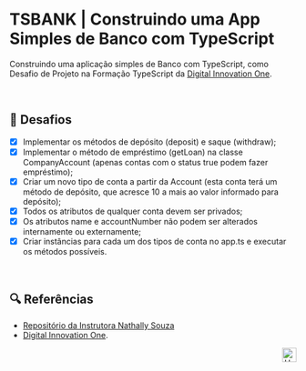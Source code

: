 # TSBANK | Construindo uma App Simples de Banco com TypeScript
 Construindo uma aplicação simples de Banco com TypeScript, como Desafio de Projeto na Formação TypeScript da [Digital Innovation One](https://www.dio.me/).

<br>

## 🚀 Desafios
- [x] Implementar os métodos de depósito (deposit) e saque (withdraw);
- [x] Implementar o método de empréstimo (getLoan) na classe CompanyAccount (apenas contas com o status true podem fazer empréstimo);
- [x] Criar um novo tipo de conta a partir da Account (esta conta terá um método de depósito, que acresce 10 a mais ao valor informado para depósito);
- [x] Todos os atributos de qualquer conta devem ser privados;
- [x] Os atributos name e accountNumber não podem ser alterados internamente ou externamente;
- [x] Criar instâncias para cada um dos tipos de conta no app.ts e executar os métodos possíveis.

<br>

## 🔍 Referências

- [Repositório da Instrutora Nathally Souza](https://github.com/digitalinnovationone/desafio01-ts)
- [Digital Innovation One](https://www.dio.me/).

<div align="right">
  <a href="#top">
    <img alt="Up" height="25" src="https://raw.githubusercontent.com/FortAwesome/Font-Awesome/6.x/svgs/solid/angle-up.svg">
  </a>
</div>

